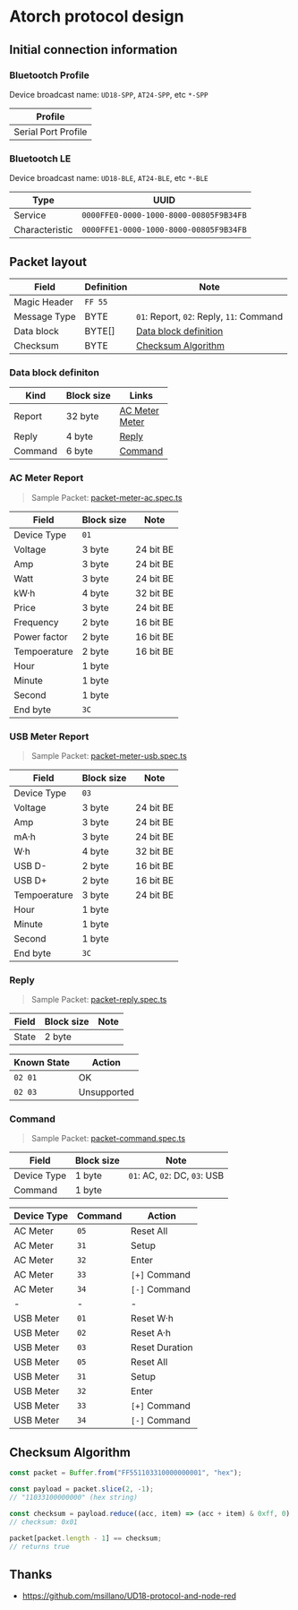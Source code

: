 ﻿# Atorch protocol design

## Initial connection information

### Bluetootch Profile

Device broadcast name: `UD18-SPP`, `AT24-SPP`, etc `*-SPP`

| Profile             |
| ------------------- |
| Serial Port Profile |

### Bluetootch LE

Device broadcast name: `UD18-BLE`, `AT24-BLE`, etc `*-BLE`

| Type           | UUID                                   |
| -------------- | -------------------------------------- |
| Service        | `0000FFE0-0000-1000-8000-00805F9B34FB` |
| Characteristic | `0000FFE1-0000-1000-8000-00805F9B34FB` |

## Packet layout

| Field        | Definition | Note                                            |
| ------------ | ---------- | ----------------------------------------------- |
| Magic Header | `FF 55`    |                                                 |
| Message Type | BYTE       | `01`: Report, `02`: Reply, `11`: Command        |
| Data block   | BYTE[]     | [Data block definition](#data-block-definition) |
| Checksum     | BYTE       | [Checksum Algorithm](#checksum-algorithm)       |

### Data block definiton

| Kind    | Block size | Links                                                      |
| ------- | ---------- | ---------------------------------------------------------- |
| Report  | 32 byte    | [AC Meter](#ac-meter-report)<br>[Meter](#usb-meter-report) |
| Reply   | 4 byte     | [Reply](#reply)                                            |
| Command | 6 byte     | [Command](#command)                                        |

### AC Meter Report

> Sample Packet:
> [packet-meter-ac.spec.ts](src/service/atorch-packet/packet-meter-ac.spec.ts)

| Field        | Block size | Note      |
| ------------ | ---------- | --------- |
| Device Type  | `01`       |           |
| Voltage      | 3 byte     | 24 bit BE |
| Amp          | 3 byte     | 24 bit BE |
| Watt         | 3 byte     | 24 bit BE |
| kW·h         | 4 byte     | 32 bit BE |
| Price        | 3 byte     | 24 bit BE |
| Frequency    | 2 byte     | 16 bit BE |
| Power factor | 2 byte     | 16 bit BE |
| Tempoerature | 2 byte     | 16 bit BE |
| Hour         | 1 byte     |           |
| Minute       | 1 byte     |           |
| Second       | 1 byte     |           |
| End byte     | `3C`       |           |

### USB Meter Report

> Sample Packet:
> [packet-meter-usb.spec.ts](src/service/atorch-packet/packet-meter-usb.spec.ts)

| Field        | Block size | Note      |
| ------------ | ---------- | --------- |
| Device Type  | `03`       |           |
| Voltage      | 3 byte     | 24 bit BE |
| Amp          | 3 byte     | 24 bit BE |
| mA·h         | 3 byte     | 24 bit BE |
| W·h          | 4 byte     | 32 bit BE |
| USB D-       | 2 byte     | 16 bit BE |
| USB D+       | 2 byte     | 16 bit BE |
| Tempoerature | 3 byte     | 24 bit BE |
| Hour         | 1 byte     |           |
| Minute       | 1 byte     |           |
| Second       | 1 byte     |           |
| End byte     | `3C`       |           |

### Reply

> Sample Packet:
> [packet-reply.spec.ts](src/service/atorch-packet/packet-reply.spec.ts)

| Field | Block size | Note |
| ----- | ---------- | ---- |
| State | 2 byte     |      |

| Known State | Action      |
| ----------- | ----------- |
| `02 01`     | OK          |
| `02 03`     | Unsupported |

### Command

> Sample Packet:
> [packet-command.spec.ts](src/service/atorch-packet/packet-command.spec.ts)

| Field       | Block size | Note                          |
| ----------- | ---------- | ----------------------------- |
| Device Type | 1 byte     | `01`: AC, `02`: DC, `03`: USB |
| Command     | 1 byte     |                               |

| Device Type | Command | Action         |
| ----------- | ------- | -------------- |
| AC Meter    | `05`    | Reset All      |
| AC Meter    | `31`    | Setup          |
| AC Meter    | `32`    | Enter          |
| AC Meter    | `33`    | `[+]` Command  |
| AC Meter    | `34`    | `[-]` Command  |
| -           | -       | -              |
| USB Meter   | `01`    | Reset W·h      |
| USB Meter   | `02`    | Reset A·h      |
| USB Meter   | `03`    | Reset Duration |
| USB Meter   | `05`    | Reset All      |
| USB Meter   | `31`    | Setup          |
| USB Meter   | `32`    | Enter          |
| USB Meter   | `33`    | `[+]` Command  |
| USB Meter   | `34`    | `[-]` Command  |

## Checksum Algorithm

```javascript
const packet = Buffer.from("FF551103310000000001", "hex");

const payload = packet.slice(2, -1);
// "11033100000000" (hex string)

const checksum = payload.reduce((acc, item) => (acc + item) & 0xff, 0) ^ 0x44;
// checksum: 0x01

packet[packet.length - 1] == checksum;
// returns true
```

## Thanks

- <https://github.com/msillano/UD18-protocol-and-node-red>
